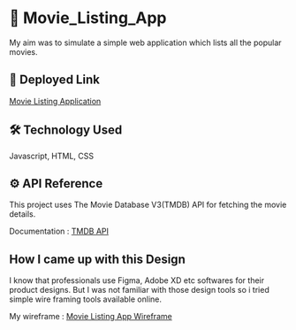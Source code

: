 # 🎥 Movie_Listing_App
My aim was to simulate a simple web application which lists all the popular movies. 

## 🔗 Deployed Link
[Movie Listing Application](https://movie-listing-dsk.netlify.app/)

## 🛠 Technology Used
Javascript, HTML, CSS

## ⚙️ API Reference
This project uses The Movie Database V3(TMDB) API for fetching the movie details.

Documentation : [TMDB API](https://developers.themoviedb.org/3/getting-started/introduction)

## How I came up with this Design
I know that professionals use Figma, Adobe XD etc softwares for their product designs. But I was not familiar with those design tools so i tried simple wire framing tools available online. 

My wireframe : [Movie Listing App Wireframe](https://wireframe.cc/ULgkz7)
